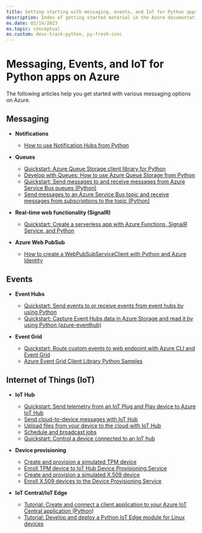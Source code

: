 ```yaml
---
title: Getting starting with messaging, events, and IoT for Python apps on Azure
description: Index of getting started material in the Azure documentation for messaging and IoT for Python apps.
ms.date: 03/14/2023
ms.topic: conceptual
ms.custom: devx-track-python, py-fresh-zinc
---
```


# Messaging, Events, and IoT for Python apps on Azure

The following articles help you get started with various messaging options on Azure.

## Messaging

- **Notifications**
  - [How to use Notification Hubs from Python](/azure/notification-hubs/notification-hubs-python-push-notification-tutorial)

- **Queues**
  - [Quickstart: Azure Queue Storage client library for Python](/azure/storage/queues/storage-quickstart-queues-python)
  - [Develop with Queues: How to use Azure Queue Storage from Python](/azure/storage/queues/storage-python-how-to-use-queue-storage)
  - [Quickstart: Send messages to and receive messages from Azure Service Bus queues (Python)](/azure/service-bus-messaging/service-bus-python-how-to-use-queues)
  - [Send messages to an Azure Service Bus topic and receive messages from subscriptions to the topic (Python)](/azure/service-bus-messaging/service-bus-python-how-to-use-topics-subscriptions)

- **Real-time web functionality (SignalR)**
  - [Quickstart: Create a serverless app with Azure Functions, SignalR Service, and Python](/azure/azure-signalr/signalr-quickstart-azure-functions-python)

- **Azure Web PubSub**
  - [How to create a WebPubSubServiceClient with Python and Azure Identity](/azure/azure-web-pubsub/howto-create-serviceclient-with-python-and-azure-identity)

## Events

- **Event Hubs**
  - [Quickstart: Send events to or receive events from event hubs by using Python](/azure/event-hubs/event-hubs-python-get-started-send)
  - [Quickstart: Capture Event Hubs data in Azure Storage and read it by using Python (azure-eventhub)](/azure/event-hubs/event-hubs-capture-python)

- **Event Grid**
  - [Quickstart: Route custom events to web endpoint with Azure CLI and Event Grid](/azure/event-grid/custom-event-quickstart)
  - [Azure Event Grid Client Library Python Samples](/samples/azure/azure-sdk-for-python/eventgrid-samples/)

## Internet of Things (IoT)

- **IoT Hub**
  - [Quickstart: Send telemetry from an IoT Plug and Play device to Azure IoT Hub](/azure/iot-develop/quickstart-send-telemetry-iot-hub?pivots=programming-language-python)
  - [Send cloud-to-device messages with IoT Hub](/azure/iot-hub/iot-hub-python-python-c2d)
  - [Upload files from your device to the cloud with IoT Hub](/azure/iot-hub/iot-hub-python-python-file-upload)
  - [Schedule and broadcast jobs](/azure/iot-hub/iot-hub-python-python-schedule-jobs)
  - [Quickstart: Control a device connected to an IoT hub](/azure/iot-hub/quickstart-control-device?pivots=programming-language-python)

- **Device provisioning**
  - [Create and provision a simulated TPM device](/azure/iot-dps/quick-create-simulated-device-tpm-python)
  - [Enroll TPM device to IoT Hub Device Provisioning Service](/azure/iot-dps/quick-enroll-device-tpm-python)
  - [Create and provision a simulated X.509 device](/azure/iot-dps/quick-create-simulated-device-x509-python)
  - [Enroll X.509 devices to the Device Provisioning Service](/azure/iot-dps/quick-enroll-device-x509-python)

- **IoT Central/IoT Edge**
  - [Tutorial: Create and connect a client application to your Azure IoT Central application (Python)](/azure/iot-central/core/tutorial-connect-device-python)
  - [Tutorial: Develop and deploy a Python IoT Edge module for Linux devices](/azure/iot-edge/tutorial-python-module)
